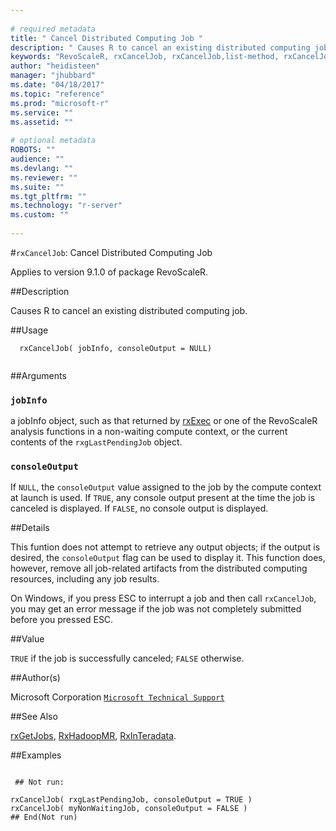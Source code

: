 ```yaml
--- 
 
# required metadata 
title: " Cancel Distributed Computing Job " 
description: " Causes R to cancel an existing distributed computing job. " 
keywords: "RevoScaleR, rxCancelJob, rxCancelJob,list-method, rxCancelJob,RxDistributedJob-method, rxCancelJob,RxDistributedHadoopMRJob-method, rxCancelJob,RxDistributedSqlServerJob-method, rxCancelJob,RxDistributedTeradataJob-method, rxCancelJob,ANY-method, IO" 
author: "heidisteen" 
manager: "jhubbard" 
ms.date: "04/18/2017" 
ms.topic: "reference" 
ms.prod: "microsoft-r" 
ms.service: "" 
ms.assetid: "" 
 
# optional metadata 
ROBOTS: "" 
audience: "" 
ms.devlang: "" 
ms.reviewer: "" 
ms.suite: "" 
ms.tgt_pltfrm: "" 
ms.technology: "r-server" 
ms.custom: "" 
 
--- 
```

 
 
 
 
 
 
 
 
 
 #`rxCancelJob`:  Cancel Distributed Computing Job 

 Applies to version 9.1.0 of package RevoScaleR.
 
 ##Description
 
Causes R to cancel an existing distributed computing job.
 
 
 
 ##Usage

```   
  rxCancelJob( jobInfo, consoleOutput = NULL)
 
```
 
 
 ##Arguments

   
  
 ### `jobInfo`
 a jobInfo object, such as that returned by [rxExec](../../scaler/packagehelp/rxexec.md) or one of the  RevoScaleR analysis functions in a non-waiting compute context, or the current contents of the `rxgLastPendingJob` object. 
  
  
 ### `consoleOutput`
 If `NULL`, the `consoleOutput` value assigned to  the job by the compute context at launch is used.  If `TRUE`, any console output present at the time the job is canceled is displayed.  If `FALSE`, no console output  is displayed. 
  
 
 
 ##Details
 
This funtion does not attempt to retrieve any output objects; if the output is desired,
the `consoleOutput` flag can be used to display it. This function does, however,
remove all job-related artifacts from the distributed computing resources, including
any job results.

On Windows, if you press ESC to interrupt a job and then call `rxCancelJob`, you
may get an error message if the job was not completely submitted before you pressed ESC.
 
 
 ##Value
 
`TRUE` if the job is successfully canceled; `FALSE` otherwise.
 
 ##Author(s)
 
Microsoft Corporation [`Microsoft Technical Support`](https://go.microsoft.com/fwlink/?LinkID=698556&clcid=0x409)

 
 
 ##See Also
 
[rxGetJobs](../../scaler/packagehelp/rxgetjobs.md),
[RxHadoopMR](../../scaler/packagehelp/rxhadoopmr.md),
[RxInTeradata](../../scaler/packagehelp/rxinteradata.md).
   
 ##Examples

 ```
   
  ## Not run:
 
rxCancelJob( rxgLastPendingJob, consoleOutput = TRUE )
rxCancelJob( myNonWaitingJob, consoleOutput = FALSE )
 ## End(Not run) 
  
 
```
 
 
